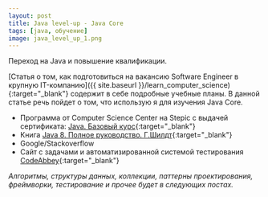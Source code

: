 ```yaml
---
layout: post 
title: Java level-up - Java Core
tags: [java, обучение]
image: java_level_up_1.png
---
```


Переход на Java и повышение квалификации.

<!--excerpt-->

[Статья о том, как подготовиться на вакансию Software Engineer в крупную IT-компанию]({{ site.baseurl }}/learn_computer_science){:target="_blank"} содержит в себе подробные учебные планы. В данной статье речь пойдет о том, что использую я для изучения Java Core.

* Программа от Computer Science Center на Stepic с выдачей сертификата: [Java. Базовый курс](https://stepik.org/course/187/){:target="_blank"}
* Книга [Java 8. Полное руководство. Г.Шилдт](https://www.ozon.ru/context/detail/id/31249554/){:target="_blank"}
* Google/Stackoverflow
* Сайт с задачами и автоматизированной системой тестирования [CodeAbbey](https://www.codeabbey.com){:target="_blank"}

*Алгоритмы, структуры данных, коллекции, паттерны проектирования, фреймворки, тестирование и прочее будет в следующих постах.*